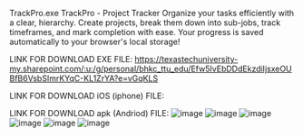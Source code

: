 TrackPro.exe
TrackPro - Project Tracker Organize your tasks efficiently with a clear, hierarchy. Create projects, break them down into sub-jobs, track timeframes, and mark completion with ease. Your progress is saved automatically to your browser's local storage!

LINK FOR DOWNLOAD EXE FILE:
https://texastechuniversity-my.sharepoint.com/:u:/g/personal/bhkc_ttu_edu/Efw5IvEbDDdEkzdiIjsxeOUBfB6VsbSImrKYqC-KL1ZrYA?e=vGqKLS


LINK FOR DOWNLOAD iOS (iphone) FILE:


LINK FOR DOWNLOAD apk (Andriod) FILE:
![image](https://github.com/user-attachments/assets/437921b3-a971-440e-ba2b-87b7475d1893)
![image](https://github.com/user-attachments/assets/127acbcc-d29c-485a-8b5c-a048eaff7c52)
![image](https://github.com/user-attachments/assets/4a5eda51-7062-479a-87c9-1cec3c52e00b)
![image](https://github.com/user-attachments/assets/adcb1301-44f9-4916-bf1a-16a71053bf26)
![image](https://github.com/user-attachments/assets/af5bb0b1-4d01-4870-8c5f-c33050fff213)
![image](https://github.com/user-attachments/assets/b5ea596b-0ad5-4a74-91e1-f5e5e016c1a5)


